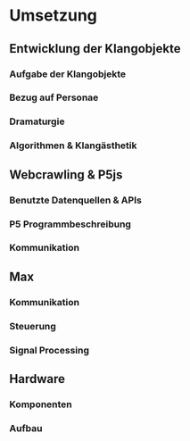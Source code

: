 # Umsetzung

## Entwicklung der Klangobjekte

### Aufgabe der Klangobjekte

### Bezug auf Personae

### Dramaturgie

### Algorithmen & Klangästhetik

## Webcrawling & P5js

### Benutzte Datenquellen & APIs

### P5 Programmbeschreibung

### Kommunikation

## Max

### Kommunikation

### Steuerung

### Signal Processing

## Hardware

### Komponenten

### Aufbau

